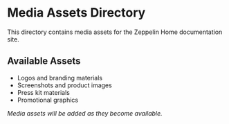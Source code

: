 # Media Assets Directory

This directory contains media assets for the Zeppelin Home documentation site.

## Available Assets

- Logos and branding materials
- Screenshots and product images  
- Press kit materials
- Promotional graphics

*Media assets will be added as they become available.*